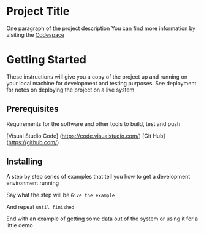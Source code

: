 # Project Title
One paragraph of the project description
You can find more information by visiting the [Codespace](https://codespaceacademy.com/)
# Getting Started
These instructions will give you a copy of the project up and running on your local machine for development and testing purposes. See deployment for notes on deploying the project on a live system
## Prerequisites
Requirements for the software and other tools to build, test and push 

[Visual Studio Code] (https://code.visualstudio.com/)
[Git Hub] (https://github.com/)
## Installing
A step by step series of examples that tell you how to get a development environment running

Say what the step will be
`Give the example`

And repeat
`until finished`

End with an example of getting some data out of the system or using it for a little demo
